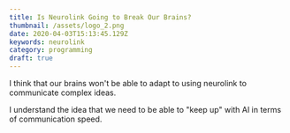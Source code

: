 ```yaml
---
title: Is Neurolink Going to Break Our Brains?
thumbnail: /assets/logo_2.png
date: 2020-04-03T15:13:45.129Z
keywords: neurolink
category: programming
draft: true
---
```


I think that our brains won't be able to adapt to using neurolink to communicate complex ideas.

I understand the idea that we need to be able to "keep up" with AI in terms of communication speed.
